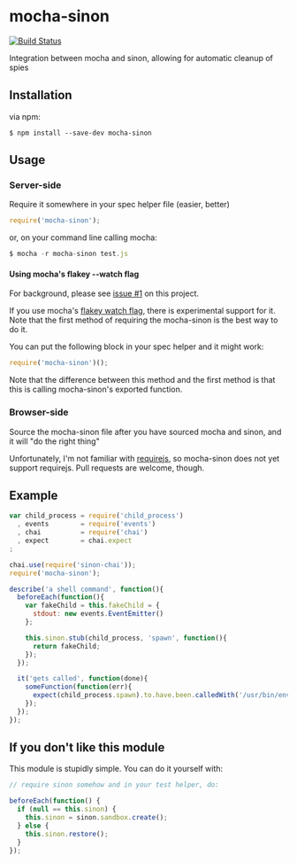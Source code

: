 mocha-sinon
====================

[![Build Status](https://secure.travis-ci.org/elliotf/mocha-sinon.png)](http://travis-ci.org/elliotf/mocha-sinon)

Integration between mocha and sinon, allowing for automatic cleanup of spies

## Installation

via npm:

```
$ npm install --save-dev mocha-sinon
```

## Usage

### Server-side

Require it somewhere in your spec helper file (easier, better)

```javascript
require('mocha-sinon');
```

or, on your command line calling mocha:

```javascript
$ mocha -r mocha-sinon test.js
```

#### Using mocha's flakey --watch flag

For background, please see [issue #1](https://github.com/elliotf/mocha-sinon/issues/1) on this project.

If you use mocha's [flakey watch flag](https://github.com/visionmedia/mocha/pull/266), there is experimental support for it.  Note that the first method of requiring the mocha-sinon is the best way to do it.

You can put the following block in your spec helper and it might work:

```javascript
require('mocha-sinon')();
```

Note that the difference between this method and the first method is that this is calling mocha-sinon's exported function.

### Browser-side

Source the mocha-sinon file after you have sourced mocha and sinon, and it will "do the right thing"

Unfortunately, I'm not familiar with [requirejs](http://requirejs.org/), so mocha-sinon does not yet support requirejs.  Pull requests are welcome, though.

## Example

```javascript
var child_process = require('child_process')
  , events        = require('events')
  , chai          = require('chai')
  , expect        = chai.expect
;

chai.use(require('sinon-chai'));
require('mocha-sinon');

describe('a shell command', function(){
  beforeEach(function(){
    var fakeChild = this.fakeChild = {
      stdout: new events.EventEmitter()
    };

    this.sinon.stub(child_process, 'spawn', function(){
      return fakeChild;
    });
  });

  it('gets called', function(done){
    someFunction(function(err){
      expect(child_process.spawn).to.have.been.calledWith('/usr/bin/env', ['rm', '-rf', '/']);
    });
  });
});
```

## If you don't like this module

This module is stupidly simple.  You can do it yourself with:

```javascript
// require sinon somehow and in your test helper, do:

beforeEach(function() {
  if (null == this.sinon) {
    this.sinon = sinon.sandbox.create();
  } else {
    this.sinon.restore();
  }
});
```
